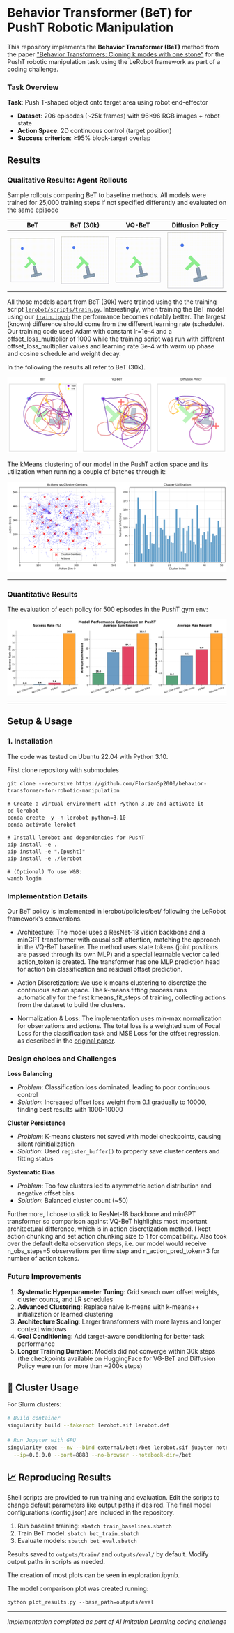 # Behavior Transformer (BeT) for PushT Robotic Manipulation

This repository implements the **Behavior Transformer (BeT)** method from the paper ["Behavior Transformers: Cloning k modes with one stone"](https://arxiv.org/pdf/2206.11251) for the PushT robotic manipulation task using the LeRobot framework as part of a coding challenge.

### Task Overview

**Task**: Push T-shaped object onto target area using robot end-effector
- **Dataset**: 206 episodes (~25k frames) with 96×96 RGB images + robot state
- **Action Space**: 2D continuous control (target position)
- **Success criterion**: ≥95% block-target overlap


## Results

### Qualitative Results: Agent Rollouts
Sample rollouts comparing BeT to baseline methods. All models were trained for 25,000 training steps if not specified differently and evaluated on the same episode

| BeT | BeT (30k) | VQ-BeT | Diffusion Policy |
|:---:|:---:|:---:|:---:|
| ![BeT Rollout](./media/eval_bet.gif) | ![BeT (30k) Rollout](./media/eval_bet_st30k.gif) | ![VQ-BeT Rollout](./media/eval_vqbet.gif) | ![Diffusion Policy Rollout](./media/eval_diffusion.gif) |

All those models apart from BeT (30k) were trained using the the training script [`lerobot/scripts/train.py`](https://github.com/FlorianSp2000/lerobot/tree/bet-integration/src/lerobot/scripts/train). Interestingly, when training the BeT model using our [`train.ipynb`](train.ipynb) the performance becomes notably better. The largest (known) difference should come from the different learning rate (schedule). Our training code used Adam with constant lr=1e-4 and a offset_loss_multiplier of 1000 while the training script was run with different offset_loss_multiplier values and learning rate 3e-4 with warm up phase and cosine schedule and weight decay.

In the following the results all refer to BeT (30k).

![Model Trajectories](./plots/model_trajectory_comparison.png)

The kMeans clustering of our model in the PushT action space and its utilization when running a couple of batches through it:

![Model Trajectories](./plots/model_clustering.png)

---

### Quantitative Results
The evaluation of each policy for 500 episodes in the PushT gym env:

![Model Comparison](./plots/model_comparison.png)

---

## Setup & Usage

### 1. Installation
The code was tested on Ubuntu 22.04 with Python 3.10.

First clone repository with submodules

```
git clone --recursive https://github.com/FlorianSp2000/behavior-transformer-for-robotic-manipulation
```

```
# Create a virtual environment with Python 3.10 and activate it
cd lerobot
conda create -y -n lerobot python=3.10
conda activate lerobot
```

```
# Install lerobot and dependencies for PushT
pip install -e .
pip install -e ".[pusht]"
pip install -e ./lerobot
```

```
# (Optional) To use W&B:
wandb login
```

### Implementation Details
Our BeT policy is implemented in lerobot/policies/bet/ following the LeRobot framework's conventions.

- Architecture: The model uses a ResNet-18 vision backbone and a minGPT transformer with causal self-attention, matching the approach in the VQ-BeT baseline. The method uses state tokens (joint positions are passed through its own MLP) and a special learnable vector called action_token is created. The transformer has one MLP prediction head for action bin classification and residual offset prediction.

- Action Discretization: We use k-means clustering to discretize the continuous action space. The k-means fitting process runs automatically for the first kmeans_fit_steps of training, collecting actions from the dataset to build the clusters.

- Normalization & Loss: The implementation uses min-max normalization for observations and actions. The total loss is a weighted sum of Focal Loss for the classification task and MSE Loss for the offset regression, as described in the [original paper](https://arxiv.org/pdf/2206.11251).


### Design choices and Challenges 
**Loss Balancing**
- *Problem*: Classification loss dominated, leading to poor continuous control
- *Solution*: Increased offset loss weight from 0.1 gradually to 10000, finding best results with 1000-10000

**Cluster Persistence** 
- *Problem*: K-means clusters not saved with model checkpoints, causing silent reinitialization
- *Solution*: Used `register_buffer()` to properly save cluster centers and fitting status

**Systematic Bias**
- *Problem*: Too few clusters led to asymmetric action distribution and negative offset bias
- *Solution*: Balanced cluster count (~50) 

Furthermore, I chose to stick to ResNet-18 backbone and minGPT transformer so comparison against VQ-BeT highlights most important architectural difference, which is in action discretization method. I kept action chunking and set action chunking size to 1 for compatibility. Also took over the default delta observation steps, i.e. our model would receive n_obs_steps=5 observations per time step and n_action_pred_token=3 for number of action tokens. 

### Future Improvements
1. **Systematic Hyperparameter Tuning**: Grid search over offset weights, cluster counts, and LR schedules
2. **Advanced Clustering**: Replace naive k-means with k-means++ initialization or learned clustering
3. **Architecture Scaling**: Larger transformers with more layers and longer context windows
4. **Goal Conditioning**: Add target-aware conditioning for better task performance
5. **Longer Training Duration**: Models did not converge within 30k steps (the checkpoints available on HuggingFace for VG-BeT and Diffusion Policy were run for more than ~200k steps)
 
## 🐳 Cluster Usage

For Slurm clusters:
```bash
# Build container
singularity build --fakeroot lerobot.sif lerobot.def

# Run Jupyter with GPU
singularity exec --nv --bind external/bet:/bet lerobot.sif jupyter notebook \
  --ip=0.0.0.0 --port=8888 --no-browser --notebook-dir=/bet
```

## 📈 Reproducing Results
Shell scripts are provided to run training and evaluation. Edit the scripts to change default parameters like output paths if desired. The final model configurations (config.json) are included in the repository.

1. Run baseline training: `sbatch train_baselines.sbatch`
2. Train BeT model: `sbatch bet_train.sbatch` 
3. Evaluate models: `sbatch bet_eval.sbatch`

Results saved to `outputs/train/` and `outputs/eval/` by default. Modify output paths in scripts as needed.

The creation of most plots can be seen in exploration.ipynb.

The model comparison plot was created running:

```
python plot_results.py --base_path=outputs/eval
```

---

*Implementation completed as part of AI Imitation Learning coding challenge*